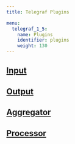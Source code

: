 ```yaml
---
title: Telegraf Plugins

menu:
  telegraf_1_5:
    name: Plugins
    identifier: plugins
    weight: 130
---
```


## [Input](/telegraf/v1.5/plugins/inputs/)

## [Output](/telegraf/v1.5/plugins/outputs/)

## [Aggregator](/telegraf/v1.5/plugins/aggregators/)

## [Processor](/telegraf/v1.5/plugins/processors/)
